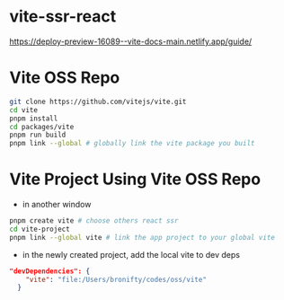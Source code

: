 # vite-ssr-react
https://deploy-preview-16089--vite-docs-main.netlify.app/guide/

# Vite OSS Repo

```bash
git clone https://github.com/vitejs/vite.git
cd vite
pnpm install
cd packages/vite
pnpm run build
pnpm link --global # globally link the vite package you built
```

# Vite Project Using Vite OSS Repo

- in another window 
```bash
pnpm create vite # choose others react ssr
cd vite-project
pnpm link --global vite # link the app project to your global vite
```
- in the newly created project, add the local vite to dev deps
```json
"devDependencies": {
    "vite": "file:/Users/bronifty/codes/oss/vite"
  }
```
